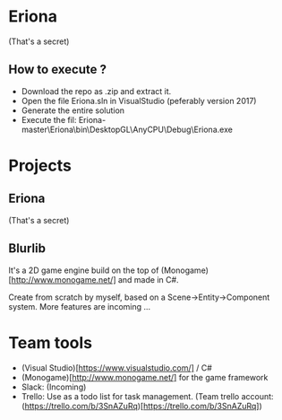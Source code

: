 # Eriona
(That's a secret)

## How to execute ?
- Download the repo as .zip and extract it.
- Open the file Eriona.sln in VisualStudio (peferably version 2017)
- Generate the entire solution
- Execute the fil: Eriona-master\Eriona\bin\DesktopGL\AnyCPU\Debug\Eriona.exe

# Projects

## Eriona
(That's a secret)

## Blurlib
It's a 2D game engine build on the top of (Monogame)[http://www.monogame.net/] and made in C#.

Create from scratch by myself, based on a Scene->Entity->Component system. More features are incoming ...

# Team tools
- (Visual Studio)[https://www.visualstudio.com/] / C#
- (Monogame)[http://www.monogame.net/] for the game framework
- Slack: (Incoming)
- Trello: Use as a todo list for task management. (Team trello account: (https://trello.com/b/3SnAZuRq)[https://trello.com/b/3SnAZuRq])
